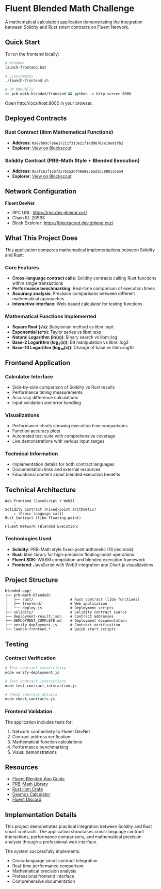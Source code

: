 # Fluent Blended Math Challenge

A mathematical calculation application demonstrating the integration between Solidity and Rust smart contracts on Fluent Network.

## Quick Start

To run the frontend locally:

```bash
# Windows
launch-frontend.bat

# Linux/macOS
./launch-frontend.sh

# Or manually
cd prb-math-blended/frontend && python -m http.server 8000
```

Open http://localhost:8000 in your browser.

## Deployed Contracts

### Rust Contract (libm Mathematical Functions)
- **Address**: `0x87b99c706e17211f313e21f1ed98782e19e91fb2`
- **Explorer**: [View on Blockscout](https://blockscout.dev.gblend.xyz/address/0x87b99c706e17211f313e21f1ed98782e19e91fb2)

### Solidity Contract (PRB-Math Style + Blended Execution)
- **Address**: `0xafc63f12b732701526f48e8256ad35c888336e54`
- **Explorer**: [View on Blockscout](https://blockscout.dev.gblend.xyz/address/0xafc63f12b732701526f48e8256ad35c888336e54)

## Network Configuration

**Fluent DevNet**
- RPC URL: https://rpc.dev.gblend.xyz/
- Chain ID: 20993
- Block Explorer: https://blockscout.dev.gblend.xyz/

## What This Project Does

This application compares mathematical implementations between Solidity and Rust:

### Core Features
- **Cross-language contract calls**: Solidity contracts calling Rust functions within single transactions
- **Performance benchmarking**: Real-time comparison of execution times
- **Accuracy analysis**: Precision comparisons between different mathematical approaches
- **Interactive interface**: Web-based calculator for testing functions

### Mathematical Functions Implemented
- **Square Root (√x)**: Babylonian method vs libm::sqrt
- **Exponential (e^x)**: Taylor series vs libm::exp  
- **Natural Logarithm (ln(x))**: Binary search vs libm::log
- **Base-2 Logarithm (log₂(x))**: Bit manipulation vs libm::log2
- **Base-10 Logarithm (log₁₀(x))**: Change of base vs libm::log10

## Frontend Application

### Calculator Interface
- Side-by-side comparison of Solidity vs Rust results
- Performance timing measurements
- Accuracy difference calculations
- Input validation and error handling

### Visualizations
- Performance charts showing execution time comparisons
- Function accuracy plots
- Automated test suite with comprehensive coverage
- Live demonstrations with various input ranges

### Technical Information
- Implementation details for both contract languages
- Documentation links and external resources
- Educational content about blended execution benefits

## Technical Architecture

```
Web Frontend (JavaScript + Web3)
    ↓
Solidity Contract (Fixed-point arithmetic)
    ↓ (Cross-language call)
Rust Contract (libm floating-point)
    ↓
Fluent Network (Blended Execution)
```

### Technologies Used
- **Solidity**: PRB-Math style fixed-point arithmetic (18 decimals)
- **Rust**: libm library for high-precision floating-point operations
- **Fluent SDK**: WASM compilation and blended execution framework
- **Frontend**: JavaScript with Web3 integration and Chart.js visualizations

## Project Structure

```
blended-app/
├── prb-math-blended/
│   ├── rust/                 # Rust contract (libm functions)
│   ├── frontend/             # Web application
│   └── deploy.js             # Deployment scripts
├── solidity/                 # Solidity contract source
├── deployment-result.json    # Contract addresses
├── DEPLOYMENT_COMPLETE.md    # Deployment documentation
├── verify-deployment.js      # Contract verification
└── launch-frontend.*         # Quick start scripts
```

## Testing

### Contract Verification
```bash
# Test contract connectivity
node verify-deployment.js

# Test contract interactions  
node test_contract_interaction.js

# Check contract details
node check_contracts.js
```

### Frontend Validation
The application includes tests for:
1. Network connectivity to Fluent DevNet
2. Contract address verification
3. Mathematical function calculations
4. Performance benchmarking
5. Visual demonstrations

## Resources

- [Fluent Blended App Guide](https://docs.fluent.xyz/developer-guides/building-a-blended-app/)
- [PRB-Math Library](https://github.com/PaulRBerg/prb-math)
- [Rust libm Crate](https://crates.io/crates/libm)
- [Desmos Calculator](https://www.desmos.com/calculator/5p8c3q2is2)
- [Fluent Discord](https://discord.gg/fluent)

## Implementation Details

This project demonstrates practical integration between Solidity and Rust smart contracts. The application showcases cross-language contract interactions, performance comparisons, and mathematical precision analysis through a professional web interface.

The system successfully implements:
- Cross-language smart contract integration
- Real-time performance comparison
- Mathematical precision analysis  
- Professional frontend interface
- Comprehensive documentation